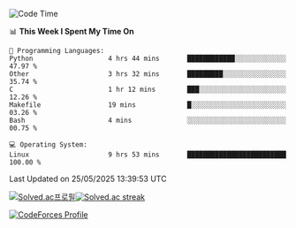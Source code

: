 
<!--START_SECTION:waka-->
![Code Time](http://img.shields.io/badge/Code%20Time-3%2C893%20hrs%2030%20mins-blue)

📊 **This Week I Spent My Time On** 

```text
💬 Programming Languages: 
Python                   4 hrs 44 mins       ████████████░░░░░░░░░░░░░   47.97 % 
Other                    3 hrs 32 mins       █████████░░░░░░░░░░░░░░░░   35.74 % 
C                        1 hr 12 mins        ███░░░░░░░░░░░░░░░░░░░░░░   12.26 % 
Makefile                 19 mins             █░░░░░░░░░░░░░░░░░░░░░░░░   03.26 % 
Bash                     4 mins              ░░░░░░░░░░░░░░░░░░░░░░░░░   00.75 % 

💻 Operating System: 
Linux                    9 hrs 53 mins       █████████████████████████   100.00 % 
```


 Last Updated on 25/05/2025 13:39:53 UTC
<!--END_SECTION:waka-->


[![Solved.ac프로필](http://mazassumnida.wtf/api/generate_badge?boj=hckim96)](https://solved.ac/hckim96)[![Solved.ac streak](http://mazandi.herokuapp.com/api?handle=hckim96&theme=dark)](https://solved.ac/hckim96)


[![CodeForces Profile](https://cf.leed.at?id=hckim96)](https://codeforces.com/profile/hckim96)

